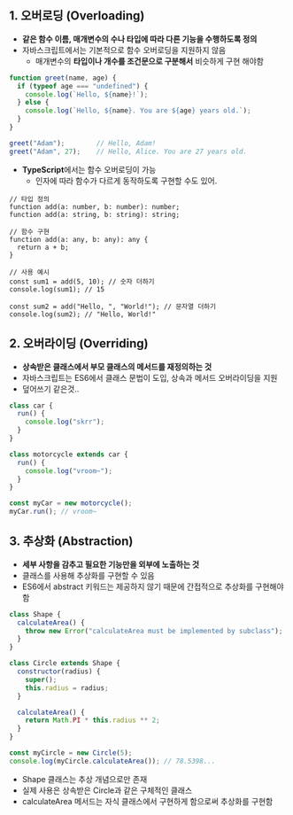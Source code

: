 ## **1. 오버로딩 (Overloading)**

- **같은 함수 이름, 매개변수의 수나 타입에 따라 다른 기능을 수행하도록 정의**
- 자바스크립트에서는 기본적으로 함수 오버로딩을 지원하지 않음
    - 매개변수의 **타입이나 개수를 조건문으로 구분해서** 비슷하게 구현 해야함

```jsx
function greet(name, age) {
  if (typeof age === "undefined") {
    console.log(`Hello, ${name}!`);
  } else {
    console.log(`Hello, ${name}. You are ${age} years old.`);
  }
}

greet("Adam");        // Hello, Adam!
greet("Adam", 27);    // Hello, Alice. You are 27 years old.
```

- **TypeScript**에서는 함수 오버로딩이 가능
    - 인자에 따라 함수가 다르게 동작하도록 구현할 수도 있어.

```tsx
// 타입 정의
function add(a: number, b: number): number;
function add(a: string, b: string): string;

// 함수 구현
function add(a: any, b: any): any {
  return a + b;
}

// 사용 예시
const sum1 = add(5, 10); // 숫자 더하기
console.log(sum1); // 15

const sum2 = add("Hello, ", "World!"); // 문자열 더하기
console.log(sum2); // "Hello, World!"
```

## **2. 오버라이딩 (Overriding)**

- **상속받은 클래스에서 부모 클래스의 메서드를 재정의하는 것**
- 자바스크립트는 ES6에서 클래스 문법이 도입, 상속과 메서드 오버라이딩을 지원
- 덮어쓰기 같은것..

```jsx
class car {
  run() {
    console.log("skrr");
  }
}

class motorcycle extends car {
  run() {
    console.log("vroom~");
  }
}

const myCar = new motorcycle();
myCar.run(); // vroom~
```

## **3. 추상화 (Abstraction)**

- **세부 사항을 감추고 필요한 기능만을 외부에 노출하는 것**
- 클래스를 사용해 추상화를 구현할 수 있음
- ES6에서 abstract 키워드는 제공하지 않기 때문에 간접적으로 추상화를 구현해야 함

```jsx
class Shape {
  calculateArea() {
    throw new Error("calculateArea must be implemented by subclass");
  }
}

class Circle extends Shape {
  constructor(radius) {
    super();
    this.radius = radius;
  }

  calculateArea() {
    return Math.PI * this.radius ** 2;
  }
}

const myCircle = new Circle(5);
console.log(myCircle.calculateArea()); // 78.5398...
```

- Shape 클래스는 추상 개념으로만 존재
- 실제 사용은 상속받은 Circle과 같은 구체적인 클래스
- calculateArea 메서드는 자식 클래스에서 구현하게 함으로써 추상화를 구현함
